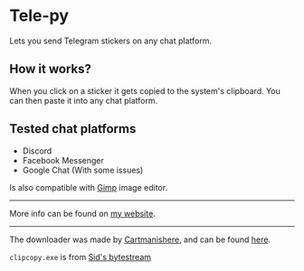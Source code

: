 # Tele-py
Lets you send Telegram stickers on any chat platform.


## How it works?
When you click on a sticker it gets copied to the system's clipboard. You can then paste it into any chat platform.

## Tested chat platforms
 - Discord
 - Facebook Messenger
 - Google Chat (With some issues)
 
Is also compatible with [Gimp](https://www.gimp.org) image editor.

___

More info can be found on [my website](http://mirkiri.ml/projects/Tele-py/).

___

The downloader was made by [Cartmanishere](https://github.com/Cartmanishere), and can be found [here](https://github.com/Cartmanishere/telegram-sticker-downloader).

`clipcopy.exe` is from [Sid's bytestream](https://sbytestream.pythonanywhere.com/software/cmdcopypaste)
